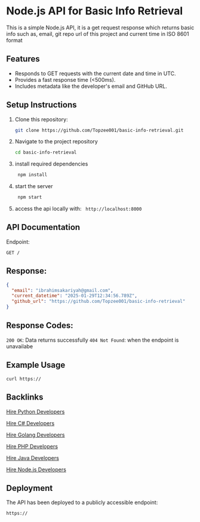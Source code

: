 # Node.js API for Basic Info Retrieval

This is a simple Node.js API, it is a get request response which returns basic info such as, email, git repo url of this project and current time in ISO 8601 format

## Features
- Responds to GET requests with the current date and time in UTC.
- Provides a fast response time (<500ms).
- Includes metadata like the developer's email and GitHub URL.

## Setup Instructions
1. Clone this repository:
   ```bash
   git clone https://github.com/Topzee001/basic-info-retrieval.git
2. Navigate to the project repository
     ```bash
    cd basic-info-retrieval

3. install required dependencies
   ```bash
    npm install
5. start the server
   ```bash
    npm start
7. access the api locally with:
   ``` http://localhost:8000```

## API Documentation

Endpoint:

```GET /```

## Response:

```json
{
  "email": "ibrahimsakariyah@gmail.com",
  "current_datetime": "2025-01-29T12:34:56.789Z",
  "github_url": "https://github.com/Topzee001/basic-info-retrieval"
}
```
## Response Codes:
```200 OK```: Data returns successfully
```404 Not Found```: when the endpoint is unavailabe

## Example Usage
```text
curl https://
```
## Backlinks
[Hire Python Developers](https://hng.tech/hire/python-developers)

[Hire C# Developers](https://hng.tech/hire/csharp-developers)

[Hire Golang Developers](https://hng.tech/hire/golang-developers)

[Hire PHP Developers](https://hng.tech/hire/php-developers)

[Hire Java Developers](https://hng.tech/hire/java-developers)

[Hire Node.js Developers](https://hng.tech/hire/nodejs-developers)

## Deployment
The API has been deployed to a publicly accessible endpoint:
```text
https://



